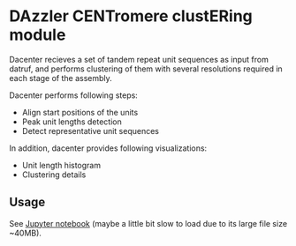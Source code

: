 # DAzzler CENTromere clustERing module

Dacenter recieves a set of tandem repeat unit sequences as input from datruf, and performs clustering of them with several resolutions required in each stage of the assembly.

Dacenter performs following steps:

* Align start positions of the units
* Peak unit lengths detection
* Detect representative unit sequences

In addition, dacenter provides following visualizations:

* Unit length histogram
* Clustering details

## Usage

See [Jupyter notebook](https://nbviewer.jupyter.org/github/yoshihikosuzuki/CentromereAssembly/blob/master/dacenter/docs/Usage.ipynb) (maybe a little bit slow to load due to its large file size ~40MB).

